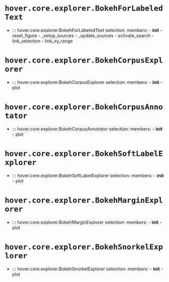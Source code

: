 # `hover.core.explorer.BokehForLabeledText`

- ::: hover.core.explorer.BokehForLabeledText
    selection:
      members:
        - __init__
        - reset_figure
        - _setup_sources
        - _update_sources
        - activate_search
        - link_selection
        - link_xy_range

# `hover.core.explorer.BokehCorpusExplorer`

- ::: hover.core.explorer.BokehCorpusExplorer
    selection:
      members:
        - __init__
        - plot

# `hover.core.explorer.BokehCorpusAnnotator`

- ::: hover.core.explorer.BokehCorpusAnnotator
    selection:
      members:
        - __init__
        - plot

# `hover.core.explorer.BokehSoftLabelExplorer`

- ::: hover.core.explorer.BokehSoftLabelExplorer
    selection:
      members:
        - __init__
        - plot

# `hover.core.explorer.BokehMarginExplorer`

- ::: hover.core.explorer.BokehMarginExplorer
    selection:
      members:
        - __init__
        - plot

# `hover.core.explorer.BokehSnorkelExplorer`

- ::: hover.core.explorer.BokehSnorkelExplorer
    selection:
      members:
        - __init__
        - plot
